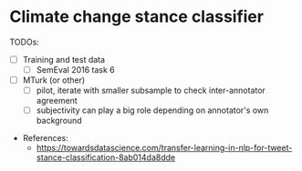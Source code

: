 # Climate change stance classifier

TODOs:

- [ ] Training and test data
   - [ ] SemEval 2016 task 6
- [ ] MTurk (or other)
   - [ ] pilot, iterate with smaller subsample to check inter-annotator agreement
   - [ ] subjectivity can play a big role depending on annotator's own background

- References:
   - https://towardsdatascience.com/transfer-learning-in-nlp-for-tweet-stance-classification-8ab014da8dde

